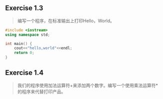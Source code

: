
## Exercise 1.3
> 编写一个程序，在标准输出上打印Hello，World。

```cpp
#include <iostream>
using namespace std;

int main() {
	cout<<"hello,world"<<endl;
	return 0;
}
```

## Exercise 1.4
> 我们的程序使用加法运算符+来添加两个数字。编写一个使用乘法运算符*的程序来代替打印产品。



